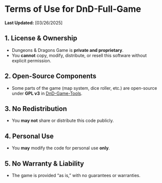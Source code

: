 # Terms of Use for DnD-Full-Game  
**Last Updated:** [03/26/2025]  

## 1. License & Ownership  
- Dungeons & Dragons Game is **private and proprietary**.  
- You **cannot** copy, modify, distribute, or resell this software without explicit permission.  

## 2. Open-Source Components  
- Some parts of the game (map system, dice roller, etc.) are open-source under **GPL v3** in [DnD-Game-Tools](https://github.com/Obscureether/DnD-Game-Tools).  

## 3. No Redistribution  
- You **may not** share or distribute this code publicly.  

## 4. Personal Use  
- You **may** modify the code for personal use **only**.  

## 5. No Warranty & Liability  
- The game is provided “as is,” with no guarantees or warranties.  
